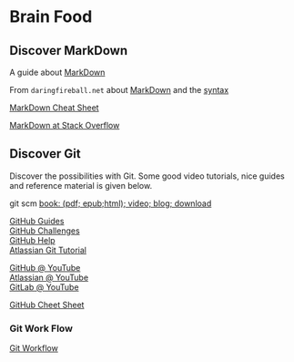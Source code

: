 # Brain Food


## Discover MarkDown

A guide about [MarkDown](https://guides.github.com/features/mastering-markdown/)

From `daringfireball.net` about [MarkDown](https://daringfireball.net/projects/markdown/) and the [syntax](https://daringfireball.net/projects/markdown/syntax)

[MarkDown Cheat Sheet](https://github.com/adam-p/markdown-here/wiki/Markdown-Cheatsheet)

[MarkDown at Stack Overflow](http://stackoverflow.com/editing-help)

## Discover Git

Discover the possibilities with Git. Some good video tutorials, nice guides and reference material is given below.

git scm
[book: (pdf; epub;html); video; blog; download](https://git-scm.com/book/en/v2)

[GitHub Guides](https://guides.github.com/)  
[GitHub Challenges](https://try.github.io/levels/1/challenges/1)  
[GitHub Help](https://help.github.com/)  
[Atlassian Git Tutorial](https://www.atlassian.com/git/tutorials/)  
 
[GitHub @ YouTube](https://www.youtube.com/user/GitHubGuides/playlists)  
[Atlassian @ YouTube](https://www.youtube.com/user/GoAtlassian/search?query=git)  
[GitLab @ YouTube](https://www.youtube.com/channel/UCnMGQ8QHMAnVIsI3xJrihhg/videos)  

[GitHub Cheet Sheet](https://training.github.com/kit/downloads/github-git-cheat-sheet.pdf)

### Git Work Flow
[Git Workflow](https://about.gitlab.com/2014/09/29/gitlab-flow/)  
